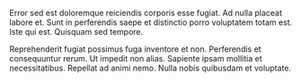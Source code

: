 Error sed est doloremque reiciendis corporis esse fugiat. Ad nulla placeat labore et. Sunt in perferendis saepe et distinctio porro voluptatem totam est. Iste qui est. Quisquam sed tempore.
 Reprehenderit fugiat possimus fuga inventore et non. Perferendis et consequuntur rerum. Ut impedit non alias. Sapiente ipsam mollitia et necessitatibus. Repellat ad animi nemo. Nulla nobis quibusdam et voluptate.